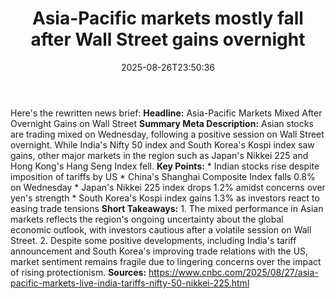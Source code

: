 ﻿---
title: "Asia-Pacific markets mostly fall after Wall Street gains overnight"
date: "2025-08-26T23:50:36"
category: "Markets"
summary: ""
slug: "asiapacific markets mostly fall after wall street gains over"
source_urls:
  - "https://www.cnbc.com/2025/08/27/asia-pacific-markets-live-india-tariffs-nifty-50-nikkei-225.html"
seo:
  title: "Asia-Pacific markets mostly fall after Wall Street gains overnight | Hash n Hedge"
  description: ""
  keywords: ["news", "markets", "brief"]
---
Here's the rewritten news brief:  **Headline:** Asia-Pacific Markets Mixed After Overnight Gains on Wall Street  **Summary Meta Description:** Asian stocks are trading mixed on Wednesday, following a positive session on Wall Street overnight. While India's Nifty 50 index and South Korea's Kospi index saw gains, other major markets in the region such as Japan's Nikkei 225 and Hong Kong's Hang Seng Index fell.  **Key Points:**  * Indian stocks rise despite imposition of tariffs by US * China's Shanghai Composite Index falls 0.8% on Wednesday * Japan's Nikkei 225 index drops 1.2% amidst concerns over yen's strength * South Korea's Kospi index gains 1.3% as investors react to easing trade tensions  **Short Takeaways:**  1. The mixed performance in Asian markets reflects the region's ongoing uncertainty about the global economic outlook, with investors cautious after a volatile session on Wall Street. 2. Despite some positive developments, including India's tariff announcement and South Korea's improving trade relations with the US, market sentiment remains fragile due to lingering concerns over the impact of rising protectionism.  **Sources:** https://www.cnbc.com/2025/08/27/asia-pacific-markets-live-india-tariffs-nifty-50-nikkei-225.html 
